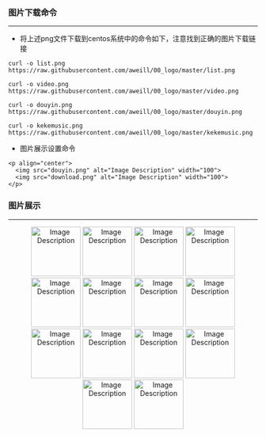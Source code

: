 ### 图片下载命令
---

- 将上述png文件下载到centos系统中的命令如下，注意找到正确的图片下载链接   
```
curl -o list.png  https://raw.githubusercontent.com/aweill/00_logo/master/list.png

curl -o video.png  https://raw.githubusercontent.com/aweill/00_logo/master/video.png

curl -o douyin.png  https://raw.githubusercontent.com/aweill/00_logo/master/douyin.png

curl -o kekemusic.png  https://raw.githubusercontent.com/aweill/00_logo/master/kekemusic.png
```

- 图片展示设置命令
```
<p align="center">
  <img src="douyin.png" alt="Image Description" width="100">
  <img src="download.png" alt="Image Description" width="100">
</p>
```



### 图片展示
---
<p align="center">
  <img src="douyin.png" alt="Image Description" width="100">
  <img src="download.png" alt="Image Description" width="100">
  <img src="fileList.png" alt="Image Description" width="100">
  <img src="firewall.png" alt="Image Description" width="100">
  <img src="home.png" alt="Image Description" width="100">
  <img src="idea.png" alt="Image Description" width="100">
  <img src="kekemusic.png" alt="Image Description" width="100">
  <img src="list.png" alt="Image Description" width="100">
  <img src="paragraph.png" alt="Image Description" width="100">
  <img src="question.png" alt="Image Description" width="100">
  <img src="siteName.png" alt="Image Description" width="100">
  <img src="usa.png" alt="Image Description" width="100">
  <img src="video.png" alt="Image Description" width="100">
  <img src="washbrain.png" alt="Image Description" width="100">
</p>

